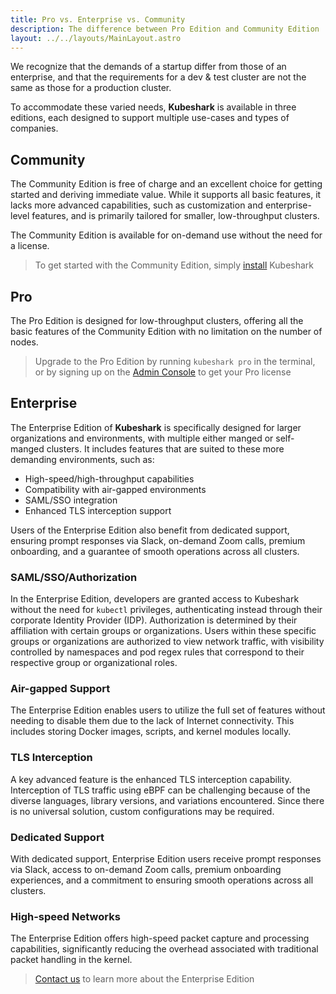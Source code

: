 ```yaml
---
title: Pro vs. Enterprise vs. Community
description: The difference between Pro Edition and Community Edition
layout: ../../layouts/MainLayout.astro
---
```


We recognize that the demands of a startup differ from those of an enterprise, and that the requirements for a dev & test cluster are not the same as those for a production cluster.

To accommodate these varied needs, **Kubeshark** is available in three editions, each designed to support multiple use-cases and types of companies.

## Community

The Community Edition is free of charge and an excellent choice for getting started and deriving immediate value. While it supports all basic features, it lacks more advanced capabilities, such as customization and enterprise-level features, and is primarily tailored for smaller, low-throughput clusters.

The Community Edition is available for on-demand use without the need for a license.

> To get started with the Community Edition, simply [install](/en/install) Kubeshark

## Pro

The Pro Edition is designed for low-throughput clusters, offering all the basic features of the Community Edition with no limitation on the number of nodes.

> Upgrade to the Pro Edition by running `kubeshark pro` in the terminal, or by signing up on the [Admin Console](https://console.kubeshark.co) to get your Pro license

## Enterprise

The Enterprise Edition of **Kubeshark** is specifically designed for larger organizations and environments, with multiple either manged or self-manged clusters. It includes features that are suited to these more demanding environments, such as:
- High-speed/high-throughput capabilities
- Compatibility with air-gapped environments
- SAML/SSO integration
- Enhanced TLS interception support

Users of the Enterprise Edition also benefit from dedicated support, ensuring prompt responses via Slack, on-demand Zoom calls, premium onboarding, and a guarantee of smooth operations across all clusters.

### SAML/SSO/Authorization

In the Enterprise Edition, developers are granted access to Kubeshark without the need for `kubectl` privileges, authenticating instead through their corporate Identity Provider (IDP). Authorization is determined by their affiliation with certain groups or organizations. Users within these specific groups or organizations are authorized to view network traffic, with visibility controlled by namespaces and pod regex rules that correspond to their respective group or organizational roles.

### Air-gapped Support

The Enterprise Edition enables users to utilize the full set of features without needing to disable them due to the lack of Internet connectivity. This includes storing Docker images, scripts, and kernel modules locally.

### TLS Interception

A key advanced feature is the enhanced TLS interception capability. Interception of TLS traffic using eBPF can be challenging because of the diverse languages, library versions, and variations encountered. Since there is no universal solution, custom configurations may be required.

### Dedicated Support

With dedicated support, Enterprise Edition users receive prompt responses via Slack, access to on-demand Zoom calls, premium onboarding experiences, and a commitment to ensuring smooth operations across all clusters.

### High-speed Networks

The Enterprise Edition offers high-speed packet capture and processing capabilities, significantly reducing the overhead associated with traditional packet handling in the kernel.


> [Contact us](https://kubeshark.co/contact-us) to learn more about the Enterprise Edition
